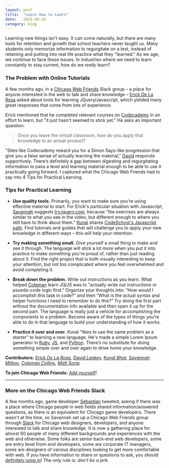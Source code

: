 ```yaml
---
layout: post
title:  "Learn How to Learn"
date:   2015-09-28
category: blog
---
```


Learning new things isn't easy. It can come naturally, but there are many tools for retention and growth that school teachers never taught us. Many students only memorize information to regurgitate on a test, instead of retaining and putting into real life practice what they "learned." As we age, we continue to face these issues. In industries where we need to learn constantly to stay current, how do we *really* learn?

### The Problem with Online Tutorials
A few months ago, in a [Chicago Web Friends](http://chicagofriends.website) Slack group – a place for anyone interested in the web to talk and share knowledge – [Erick De La Rosa](http://twitter.com/eeedlr) asked about tools for learning JQuery/Javascript, which yielded many great responses that come from lots of experience. 

Erick mentioned that he completed relevant courses on [Codecademy](http://codecademy.com) in an effort to learn, but "it just hasn't seemed to stick yet." He asks an important question: 

> Once you leave the virtual classroom, how do you apply that knowledge to an actual product? 

 "Sites like Codecademy reward you for a Simon Says-like progression that give you a false sense of actually learning the material," [David](http://twitter.com/david_laskey) responds supportively. There’s definitely a gap between digesting and regurgitating information to pass a level and learning material enough to be able to use it practically going forward. I captured what the Chicago Web Friends had to say into 4 Tips for Practical Learning.


### Tips for Practical Learning

+ **Use quality tools.** Primarily, you want to make sure you're using effective material to start. For Erick's particular situation with Javascript, [Savannah](http://twitter.com/savannahmillion) suggests [try.jquery.com](http://try.jquery.com), because "the exercises are always similar to what you see in the video, but different enough to where you still have to think about them." [Kunal](http://twitter.com/kunalbhat) shares [CodeSchool's Javascript path](http://www.codeschool.com/paths/javascript). Find tutorials and guides that will challenge you to apply your new knowledge in different ways – this will help your retention. 

+ **Try making something small.** Give yourself a small thing to make and see it through. The language will stick a lot more when you put it into practice to make something you're proud of, rather than just reading about it. Find the right project that is both visually interesting to keep your attention, but not too complicated where you feel overwhelmed and avoid completing it.

+ **Break down the problem.** Write out instructions as you learn. What helped [Coleman](http://twitter.com/COLEMANICEWATER) learn JQ/JS was to "actually write out instructions or psuedo-code logic first." Organize your thoughts into: “How would I accomplish this task in code?” and then “What is the actual syntax and helper functions I need to remember to do this?” Try doing the first part without the documentation info available and then open it up for the second part. The language is really just a vehicle for accomplishing the components to a problem. Become aware of the types of things you’re able to do in that language to build your understanding of how it works.

+ **Practice it over and over.** Kunal "likes to use the same problem as a starter" to learning a new language. He's made a simple Lorem Ipsum generator in [Ruby](https://github.com/kunalbhat/morel-ipsum), [JS](https://github.com/kunalbhat/morel-ipsum-js), and [Python](https://github.com/kunalbhat/morel-ipsum-python). There’s no substitute for doing something simple over and over again to drive home your knowledge. 

**Contributors:** *[Erick De La Rosa](http://twitter.com/eeedlr), [David Laskey](http://twitter.com/david_laskey), [Kunal Bhat](http://twitter.com/kunalbhat), [Savannah Million](http://twitter.com/savannahmillion), [Coleman Collins](http://twitter.com/COLEMANICEWATER), [Matt Soria](http://twitter.com/poopsplat).*

**To join Chicago Web Friends:** [Add yourself](http://chicagofriends.website)!


* * * 

### More on the Chicago Web Friends Slack
A few months ago, game developer [Sebastian](http://twitter.com/sgosztyla) tweeted, asking if there was a place where Chicago people in web fields shared information/answered questions, as there is an equivalent for Chicago game developers. There wasn't at the time, so Savannah set up a Chicago Web Friends group through [Slack](http://slack.com) for Chicago web designers, developers, and anyone interested to talk and share knowledge. It is now a gathering place for almost 60 people of many different backgrounds and experiences with the web and otherwise. Some folks are senior back-end web developers, some are entry level front-end developers, some are corporate IT managers, some are designers of various disciplines looking to get more comfortable with web. If you have information to share or questions to ask, you should [definitely jump in](http://chicagofriends.website)! The only rule is: *don't be a jerk.*